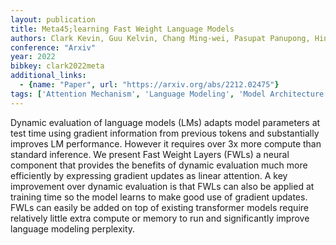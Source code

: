 ```yaml
---
layout: publication
title: Meta45;learning Fast Weight Language Models
authors: Clark Kevin, Guu Kelvin, Chang Ming-wei, Pasupat Panupong, Hinton Geoffrey, Norouzi Mohammad
conference: "Arxiv"
year: 2022
bibkey: clark2022meta
additional_links:
  - {name: "Paper", url: "https://arxiv.org/abs/2212.02475"}
tags: ['Attention Mechanism', 'Language Modeling', 'Model Architecture', 'Pretraining Methods', 'Training Techniques', 'Transformer']
---
```

Dynamic evaluation of language models (LMs) adapts model parameters at test time using gradient information from previous tokens and substantially improves LM performance. However it requires over 3x more compute than standard inference. We present Fast Weight Layers (FWLs) a neural component that provides the benefits of dynamic evaluation much more efficiently by expressing gradient updates as linear attention. A key improvement over dynamic evaluation is that FWLs can also be applied at training time so the model learns to make good use of gradient updates. FWLs can easily be added on top of existing transformer models require relatively little extra compute or memory to run and significantly improve language modeling perplexity.
